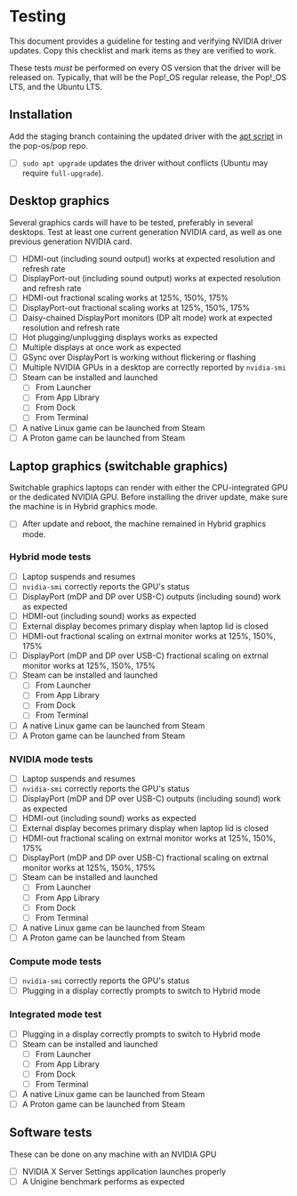 # Testing
This document provides a guideline for testing and verifying NVIDIA driver updates. Copy this checklist and mark items as they are verified to work.

These tests _must_ be performed on every OS version that the driver will be released on. Typically, that will be the Pop!\_OS regular release, the Pop!\_OS LTS, and the Ubuntu LTS.

## Installation

Add the staging branch containing the updated driver with the [apt script](https://github.com/pop-os/pop/blob/master/scripts/apt) in the pop-os/pop repo.

- [ ] `sudo apt upgrade` updates the driver without conflicts (Ubuntu may require `full-upgrade`).

## Desktop graphics

Several graphics cards will have to be tested, preferably in several desktops. Test at least one current generation NVIDIA card, as well as one previous generation NVIDIA card.

- [ ] HDMI-out (including sound output) works at expected resolution and refresh rate
- [ ] DisplayPort-out (including sound output) works at expected resolution and refresh rate
- [ ] HDMI-out fractional scaling works at 125%, 150%, 175%
- [ ] DisplayPort-out fractional scaling works at 125%, 150%, 175%
- [ ] Daisy-chained DisplayPort monitors (DP alt mode) work at expected resolution and refresh rate
- [ ] Hot plugging/unplugging displays works as expected
- [ ] Multiple displays at once work as expected
- [ ] GSync over DisplayPort is working without flickering or flashing
- [ ] Multiple NVIDIA GPUs in a desktop are correctly reported by `nvidia-smi`
- [ ] Steam can be installed and launched
  - [ ] From Launcher
  - [ ] From App Library
  - [ ] From Dock
  - [ ] From Terminal
- [ ] A native Linux game can be launched from Steam
- [ ] A Proton game can be launched from Steam

## Laptop graphics (switchable graphics)

Switchable graphics laptops can render with either the CPU-integrated GPU or the dedicated NVIDIA GPU. Before installing the driver update, make sure the machine is in Hybrid graphics mode.

- [ ] After update and reboot, the machine remained in Hybrid graphics mode.

### Hybrid mode tests

- [ ] Laptop suspends and resumes
- [ ] `nvidia-smi` correctly reports the GPU's status
- [ ] DisplayPort (mDP and DP over USB-C) outputs (including sound) work as expected
- [ ] HDMI-out (including sound) works as expected
- [ ] External display becomes primary display when laptop lid is closed
- [ ] HDMI-out fractional scaling on extrnal monitor works at 125%, 150%, 175%
- [ ] DisplayPort (mDP and DP over USB-C) fractional scaling on extrnal monitor works at 125%, 150%, 175%
- [ ] Steam can be installed and launched
  - [ ] From Launcher
  - [ ] From App Library
  - [ ] From Dock
  - [ ] From Terminal
- [ ] A native Linux game can be launched from Steam
- [ ] A Proton game can be launched from Steam

### NVIDIA mode tests

- [ ] Laptop suspends and resumes
- [ ] `nvidia-smi` correctly reports the GPU's status
- [ ] DisplayPort (mDP and DP over USB-C) outputs (including sound) work as expected
- [ ] HDMI-out (including sound) works as expected
- [ ] External display becomes primary display when laptop lid is closed
- [ ] HDMI-out fractional scaling on extrnal monitor works at 125%, 150%, 175%
- [ ] DisplayPort (mDP and DP over USB-C) fractional scaling on extrnal monitor works at 125%, 150%, 175%
- [ ] Steam can be installed and launched
  - [ ] From Launcher
  - [ ] From App Library
  - [ ] From Dock
  - [ ] From Terminal
- [ ] A native Linux game can be launched from Steam
- [ ] A Proton game can be launched from Steam

### Compute mode tests

- [ ] `nvidia-smi` correctly reports the GPU's status
- [ ] Plugging in a display correctly prompts to switch to Hybrid mode

### Integrated mode test

- [ ] Plugging in a display correctly prompts to switch to Hybrid mode
- [ ] Steam can be installed and launched
  - [ ] From Launcher
  - [ ] From App Library
  - [ ] From Dock
  - [ ] From Terminal
- [ ] A native Linux game can be launched from Steam
- [ ] A Proton game can be launched from Steam

## Software tests

These can be done on any machine with an NVIDIA GPU

- [ ] NVIDIA X Server Settings application launches properly
- [ ] A Unigine benchmark performs as expected
